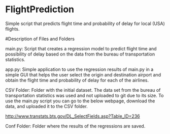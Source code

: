# FlightPrediction
Simple script that predicts flight time and probability of delay for local (USA) flights.

#Description of Files and Folders

main.py: Script that creates a regression model to predict flight time and possibility of delay based on the data from the bureau of transportation statistics.

app.py: Simple application to use the regression results of main.py in a simple GUI that helps the user select the origin and destination airport and obtain the flight time and probability of delay for each of the airlines.

CSV Folder: Folder with the initial dataset. The data set from the bureau of transportation statistics was used and not uploaded to git due to its size. To use the main.py script you can go to the below webpage, download the data, and uploaded it to the CSV folder.

http://www.transtats.bts.gov/DL_SelectFields.asp?Table_ID=236

Conf Folder: Folder where the results of the regressions are saved.

